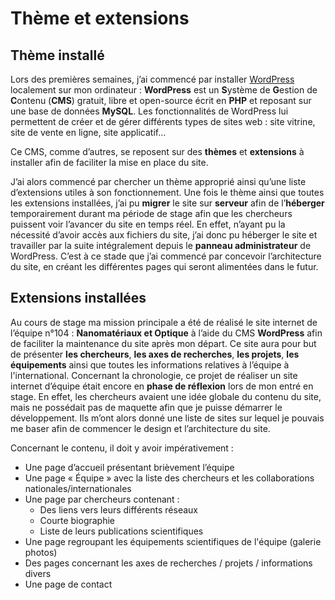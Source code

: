 # Thème et extensions

## Thème installé

Lors des premières semaines, j’ai commencé par installer [WordPress](https://wordpress.org) localement sur mon ordinateur :
**WordPress** est un **S**ystème de **G**estion de **C**ontenu (**CMS**) gratuit, libre et open-source écrit en **PHP** et reposant sur une base de données **MySQL**. Les fonctionnalités de WordPress lui permettent de créer et de gérer différents types de sites web : site vitrine, site de vente en ligne, site applicatif…

Ce CMS, comme d’autres, se reposent sur des **thèmes** et **extensions** à installer afin de faciliter la mise en place du site.

J’ai alors commencé par chercher un thème approprié ainsi qu’une liste d’extensions utiles à son fonctionnement.
Une fois le thème ainsi que toutes les extensions installées, j’ai pu **migrer** le site sur **serveur** afin de l’**héberger** temporairement durant ma période de stage afin que les chercheurs puissent voir l’avancer du site en temps réel. En effet, n’ayant pu la nécessité d’avoir accès aux fichiers du site, j’ai donc pu héberger le site et travailler par la suite intégralement depuis le **panneau administrateur** de WordPress.
C’est à ce stade que j’ai commencé par concevoir l’architecture du site, en créant les différentes pages qui seront alimentées dans le futur.

## Extensions installées

Au cours de stage ma mission principale a été de réalisé le site internet de l’équipe n°104 : **Nanomatériaux et Optique** à l’aide du CMS **WordPress** afin de faciliter la maintenance du site après mon départ.
Ce site aura pour but de présenter **les chercheurs**, **les axes de recherches**, **les projets**, **les équipements** ainsi que toutes les informations relatives à l’équipe à l'international.
Concernant la chronologie, ce projet de réaliser un site internet d’équipe était encore en **phase de réflexion** lors de mon entré en stage. En effet, les chercheurs avaient une idée globale du contenu du site, mais ne possédait pas de maquette afin que je puisse démarrer le développement. Ils m’ont alors donné une liste de sites sur lequel je pouvais me baser afin de commencer le design et l’architecture du site.

Concernant le contenu, il doit y avoir impérativement :
- Une page d’accueil présentant brièvement l’équipe
- Une page « Équipe » avec la liste des chercheurs et les collaborations nationales/internationales
- Une page par chercheurs contenant :
    - Des liens vers leurs différents réseaux
    - Courte biographie
    - Liste de leurs publications scientifiques
- Une page regroupant les équipements scientifiques de l'équipe (galerie photos)
- Des pages concernant les axes de recherches / projets / informations divers
- Une page de contact